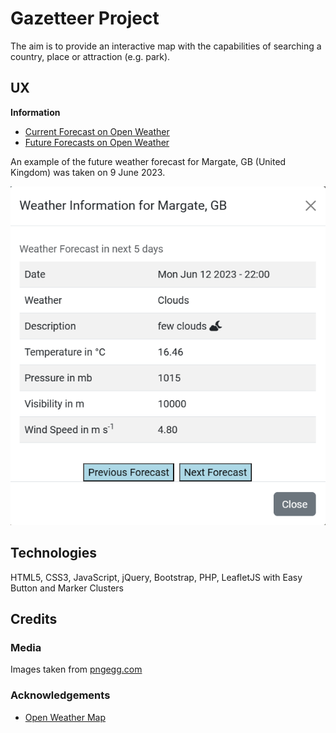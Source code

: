 # Gazetteer Project

The aim is to provide an interactive map with the capabilities of searching a country, place or attraction (e.g. park).

## UX

**Information**

- [Current Forecast on Open Weather](Data/openweathercurrent.pdf)
- [Future Forecasts on Open Weather](Data/openweatherfuture.pdf)

An example of the future weather forecast for Margate, GB (United Kingdom) was taken on 9 June 2023.

![Future Weather Forecast Example](Data/examplefutureweather.png)

## Technologies

HTML5, CSS3, JavaScript, jQuery, Bootstrap, PHP, LeafletJS with Easy Button and Marker Clusters

## Credits

### Media

Images taken from [pngegg.com](https://www.pngegg.com)

### Acknowledgements

- [Open Weather Map](https://openweathermap.org)
